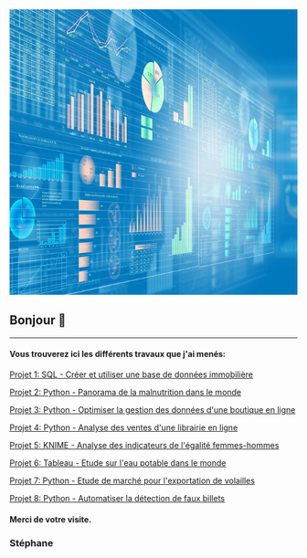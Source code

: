 <img src="https://github.com/StephaneBertrand34/StephaneBertrand34/blob/main/Digital-Economy%20(%2B%2B%2B).jpg" title="Python" class="center" alt="Python" height="500"/>

## Bonjour 👋
---

#### Vous trouverez ici les différents travaux que j'ai menés:

<a href="https://github.com/StephaneBertrand34/SQL_-_Creer_et_utiliser_une_base_de_donnees_immobiliere" target="_blank" title="Projet 1">Projet 1: SQL - Créer et utiliser une base de données immobilière</a>

<a href="https://github.com/StephaneBertrand34/Python_-_Panorama_de_la_malnutrition_dans_le_monde" target="_blank" title="Projet 2">Projet 2: Python - Panorama de la malnutrition dans le monde</a>

<a href="https://github.com/StephaneBertrand34/Python_-_Optimiser_la_gestion_des_donnees_d-une_boutique_en_ligne" target="_blank" title="Projet 3">Projet 3: Python - Optimiser la gestion des données d'une boutique en ligne</a>

<a href="https://github.com/StephaneBertrand34/Python_-_Analyse_des_ventes_d_une_librairie_en_ligne" target="_blank" title="Projet 4">Projet 4: Python - Analyse des ventes d'une librairie en ligne</a>

<a href="https://github.com/StephaneBertrand34/KNIME_-_Analyse_des_indicateurs_de-l_egalite_femmes-hommes" target="_blank" title="Projet 5">Projet 5: KNIME - Analyse des indicateurs de l'égalité femmes-hommes</a>

<a href="https://github.com/StephaneBertrand34/Tableau_-_Etude_sur_l_eau_potable_dans_le_monde" target="_blank" title="Projet 6">Projet 6: Tableau - Etude sur l'eau potable dans le monde</a>

<a href="https://github.com/StephaneBertrand34/Python_-_Etude_de_marche_pour_l_exportation_de_volailles" target="_blank" title="Projet 7">Projet 7: Python - Etude de marché pour l'exportation de volailles</a>

<a href="https://github.com/StephaneBertrand34/Python_-_Automatiser_la_detection_de_faux_billets" target="_blank" title="Projet 8">Projet 8: Python - Automatiser la détection de faux billets</a>

#### Merci de votre visite.

### Stéphane

